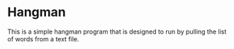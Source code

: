 # Hangman

This is a simple hangman program that is designed to run by pulling the list of words from a text file.
 

